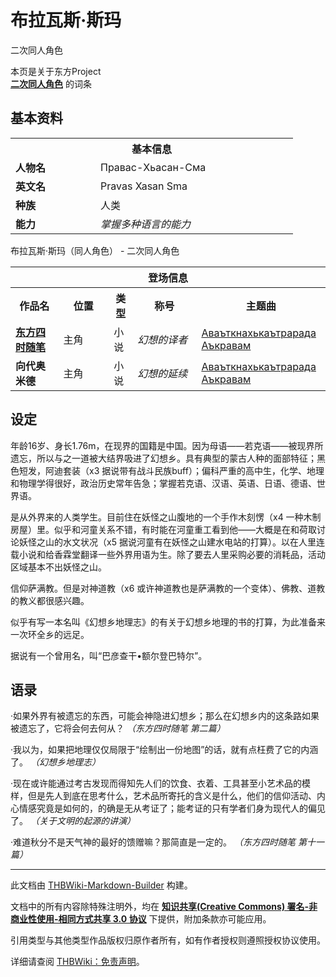 # 布拉瓦斯·斯玛

<!-- source html: G:\repos\THBWiki-Markdown-Builder\THBWikiMarkdown\Temp\main\8\86\ns0%3A%E5%B8%83%E6%8B%89%E7%93%A6%E6%96%AF%C2%B7%E6%96%AF%E7%8E%9B.html -->

二次同人角色

本页是关于东方Project  
 **[二次同人角色](./二次角色列表.md)** 的词条
## 基本资料

<table>
<tbody><tr>
<th colspan="2">基本信息</th>
</tr>
<tr>
<td style="width:120px"><b>人物名</b></td><td style="min-width:300px">Правас-Хьасан-Сма</td>
</tr><tr><td><b>英文名</b></td><td>Pravas Xasan Sma</td></tr><tr><td><b>种族</b></td><td>人类</td></tr><tr><td><b>能力</b></td><td><i>掌握多种语言的能力</i></td></tr></tbody></table>

布拉瓦斯·斯玛（同人角色） - 二次同人角色

<table>
<tbody><tr>
<th colspan="5">登场信息</th>
</tr><tr><th><b>作品名</b></th><th><b>位置</b></th><th><b>类型</b></th><th><b>称号</b></th><th><b>主题曲</b></th></tr><tr><td rowspan="1" style="width:120px"><b><a rel="nofollow" class="external text" href="http://pravasxasansma.lofter.com/tag/东方四时随笔">东方四时随笔</a></b></td><td style="width:130px">主角</td><td class="bg-color-success-30" style="width:30px;">小说</td><td style="width:180px"><i>幻想的译者</i></td><td style="width:200px"><a rel="nofollow" class="external text" href="https://www.bilibili.com/video/av20271776">Аваъткнахькаътрарада Аъкравам</a></td></tr>
<tr><td rowspan="1" style="width:120px"><b>向代奥米德</b></td><td style="width:130px">主角</td><td class="bg-color-success-30" style="width:30px;">小说</td><td style="width:180px"><i>幻想的延续</i></td><td style="width:200px"><a rel="nofollow" class="external text" href="https://www.bilibili.com/video/av20271776">Аваъткнахькаътрарада Аъкравам</a></td></tr></tbody></table>


## 设定
  
年龄16岁、身长1.76m，在现界的国籍是中国。因为母语——若克语——被现界所遗忘，所以与之一道被大结界吸进了幻想乡。具有典型的蒙古人种的面部特征；黑色短发，阿迪套装（x3 据说带有战斗民族buff）；偏科严重的高中生，化学、地理和物理学得很好，政治历史常年告急；掌握若克语、汉语、英语、日语、德语、世界语。
  
  
是从外界来的人类学生。目前住在妖怪之山腹地的一个手作木刻愣（x4 一种木制房屋）里。似乎和河童关系不错，有时能在河童重工看到他——大概是在和荷取讨论妖怪之山的水文状况（x5 据说河童有在妖怪之山建水电站的打算）。以在人里连载小说和给香霖堂翻译一些外界用语为生。除了要去人里采购必要的消耗品，活动区域基本不出妖怪之山。
  
  
信仰萨满教。但是对神道教（x6 或许神道教也是萨满教的一个变体）、佛教、道教的教义都很感兴趣。
  
  
似乎有写一本名叫《幻想乡地理志》的有关于幻想乡地理的书的打算，为此准备来一次环全乡的远足。
  
  
据说有一个曾用名，叫“巴彦查干•额尔登巴特尔”。
  

## 语录
  
·如果外界有被遗忘的东西，可能会神隐进幻想乡；那么在幻想乡内的这条路如果被遗忘了，它将会何去何从？ *（东方四时随笔 第二篇）* 
  
  
·我以为，如果把地理仅仅局限于“绘制出一份地图”的话，就有点枉费了它的内涵了。 *（幻想乡地理志）* 
  
  
·现在或许能通过考古发现而得知先人们的饮食、衣着、工具甚至小艺术品的模样，但是先人到底在思考什么，艺术品所寄托的含义是什么，他们的信仰活动、内心情感究竟是如何的，的确是无从考证了；能考证的只有学者们身为现代人的偏见了。 *（关于文明的起源的讲演）* 
  
  
·难道秋分不是天气神的最好的馈赠嘛？那简直是一定的。 *（东方四时随笔 第十一篇）* 
  





---

此文档由 [THBWiki-Markdown-Builder](https://github.com/Delsin-Yu/THBWiki-Markdown-Builder) 构建。

文档中的所有内容除特殊注明外，均在 [**知识共享(Creative Commons) 署名-非商业性使用-相同方式共享 3.0 协议**](https://creativecommons.org/licenses/by-sa/3.0/deed.zh-hans) 下提供，附加条款亦可能应用。

引用类型与其他类型作品版权归原作者所有，如有作者授权则遵照授权协议使用。

详细请查阅 [THBWiki：免责声明](https://thbwiki.cc/THBWiki:%E5%85%8D%E8%B4%A3%E5%A3%B0%E6%98%8E)。

